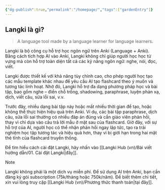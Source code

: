 ```yaml
---
{"dg-publish":true,"permalink":"/homepage/","tags":["gardenEntry"]}
---
```


## Langki là gì?
> A language tool made by a language learner for language learners.

Langki là bộ công cụ hỗ trợ học ngôn ngữ trên Anki (Language + Anki). Bằng cách tích hợp AI vào Anki, Langki không chỉ giúp người học học từ vựng mà còn hỗ trợ toàn diện tất cả các kỹ năng ngôn ngữ: nghe, nói, đọc, viết.

Langki được thiết kế với khả năng tùy chỉnh cao, cho phép người học tạo các mẫu template khác nhau để yêu cầu AI tạo flashcard theo ý muốn và tương tác linh hoạt. Nhờ đó, Langki hỗ trợ đa dạng phương pháp học và bài tập, bao gồm nghe – điền chỗ trống, shadowing, paraphrase, luyện phản xạ, dịch, viết câu, sửa lỗi sai, v.v.

Trước đây, nhiều dạng bài tập này hoặc mất nhiều thời gian để tạo, hoặc không thể thực hiện hiệu quả trên Anki. Ví dụ, các bài tập paraphrase, dịch câu, sửa lỗi sai thường có nhiều đáp án đúng và cần giáo viên phản hồi, thay vì chỉ dựa vào câu trả lời mẫu ở mặt sau của flashcard. Giờ đây, với sự hỗ trợ của AI, người học có thể nhận phản hồi ngay lập tức, tạo ra trải nghiệm học tập tương tác và hiệu quả hơn, thay vì bị giới hạn trong hai mặt thẻ tĩnh của flashcard truyền thống.

Để tìm hiểu cách cài đặt Langki, hãy nhấn vào [[Langki Hub (vn)/Bài viết hướng dẫn/01. Cài đặt Langki\|đây]].

> [!note]
> Langki không phải là một dịch vụ miễn phí. Để sử dụng AI trên Anki, bạn cần đăng ký gói subscription (75k/tháng hoặc 750k/năm). Để biết thêm chi tiết, xin vui lòng truy cập [[Langki Hub (vn)/Phương thức thanh toán\|tại đây]].


